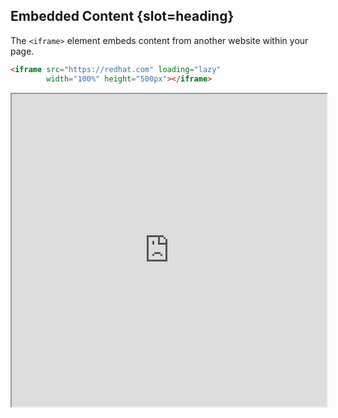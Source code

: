 ## Embedded Content {slot=heading}

The `<iframe>` element embeds content from another website within your page.

```html
<iframe src="https://redhat.com" loading="lazy"
        width="100%" height="500px"></iframe>
```

<iframe src="https://redhat.com"
  width="100%"
  height="500px"
  loading="lazy"></iframe>
